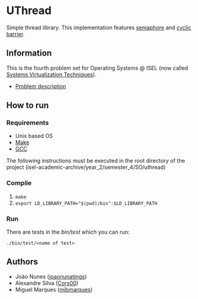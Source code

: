 # UThread

Simple thread library. This implementation features [semaphore](https://en.wikipedia.org/wiki/Semaphore_(programming)) and [cyclic barrier](https://docs.oracle.com/javase/7/docs/api/java/util/concurrent/CyclicBarrier.html).

## Information
This is the fourth problem set for Operating Systems @ ISEL (now called [Systems Virtualization Techniques](https://www.isel.pt/en/leic/systems-virtualization-techniques)).

- [Problem description](docs/problem-description.pdf)

## How to run

### Requirements
- Unix based OS
- [Make](https://www.gnu.org/software/make/)
- [GCC](https://gcc.gnu.org/)

The following instructions must be executed in the root directory of the project (isel-academic-archive/year_2/semester_4/SO/uthread)

### Compile
1. `make`
2. `export LD_LIBRARY_PATH="$(pwd)/bin":$LD_LIBRARY_PATH`

### Run
There are tests in the _bin/test_ which you can run:

`./bin/test/<name of test>`

## Authors
- João Nunes ([joaonunatings](https://github.com/joaonunatings))
- Alexandre Silva ([Cors00](https://github.com/Cors00))
- Miguel Marques ([mjbmarques](https://github.com/mjbmarques))